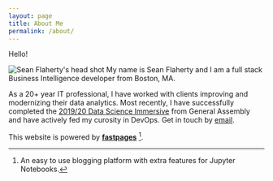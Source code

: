 ```yaml
---
layout: page
title: About Me
permalink: /about/
---
```


Hello!

![Sean Flaherty's head shot]({{site.baseurl}}/images/me_pxpro.png#right "Sean E. Flaherty | seflaherty")
My name is Sean Flaherty and I am a full stack Business Intelligence developer from Boston, MA. 

As a 20+ year IT professional, I have worked with clients improving and modernizing their data analytics. Most recently, I have successfully completed the [2019/20 Data Science Immersive](https://generalassemb.ly/education/data-science-immersive/boston) from General Assembly and have actively fed my curosity in DevOps. Get in touch by [email](TKTKTK).


This website is powered by **[fastpages](https://github.com/fastai/fastpages)** [^1].



[^1]:An easy to use blogging platform with extra features for Jupyter Notebooks.
